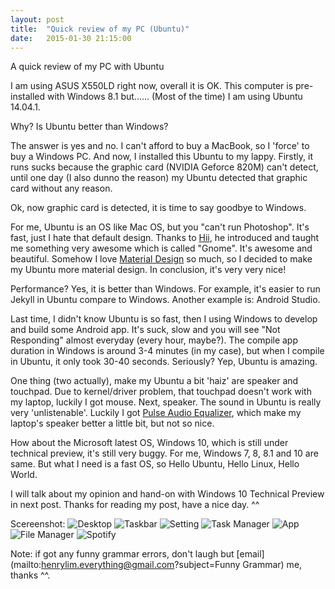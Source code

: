 ```yaml
---
layout: post
title:  "Quick review of my PC (Ubuntu)"
date:   2015-01-30 21:15:00
---
```


A quick review of my PC with Ubuntu

I am using ASUS X550LD right now, overall it is OK. This computer is pre-installed with Windows 8.1 but...... (Most of the time) I am using Ubuntu 14.04.1. 

Why? Is Ubuntu better than Windows?

The answer is yes and no. I can't afford to buy a MacBook, so I 'force' to buy a Windows PC. And now, I installed this Ubuntu to my lappy. Firstly, it runs sucks because the graphic card (NVIDIA Geforce 820M) can't detect, until one day (I also dunno the reason) my Ubuntu detected that graphic card without any reason. 

Ok, now graphic card is detected, it is time to say goodbye to Windows. 

For me, Ubuntu is an OS like Mac OS, but you "can't run Photoshop". It's fast, just I hate that default design. Thanks to [Hii](https://github.com/HiiYL), he introduced and taught me something very awesome which is called "Gnome". It's awesome and beautiful. Somehow I love [Material Design](http://www.google.com/design/spec/material-design/introduction.html) so much, so I decided to make my Ubuntu more material design. In conclusion, it's very very nice!

Performance? Yes, it is better than Windows. For example, it's easier to run Jekyll in Ubuntu compare to Windows. Another example is: Android Studio.

Last time, I didn't know Ubuntu is so fast, then I using Windows to develop and build some Android app. It's suck, slow and you will see "Not Responding" almost everyday (every hour, maybe?). The compile app duration in Windows is around 3-4 minutes (in my case), but when I compile in Ubuntu, it only took 30-40 seconds. Seriously? Yep, Ubuntu is amazing.

One thing (two actually), make my Ubuntu a bit 'haiz' are speaker and touchpad. Due to kernel/driver problem, that touchpad doesn't work with my laptop, luckily I got mouse. Next, speaker. The sound in Ubuntu is really very 'unlistenable'. Luckily I got [Pulse Audio Equalizer](http://www.webupd8.org/2013/03/install-pulseaudio-with-built-in-system.html), which make my laptop's speaker better a little bit, but not so nice. 

How about the Microsoft latest OS, Windows 10, which is still under technical preview, it's still very buggy. For me, Windows 7, 8, 8.1 and 10 are same. But what I need is a fast OS, so Hello Ubuntu, Hello Linux, Hello World.

I will talk about my opinion and hand-on with Windows 10 Technical Preview in next post. Thanks for reading my post, have a nice day. ^^


Scereenshot:
![Desktop](http://i.imgur.com/ubCiK7d.png)
![Taskbar](http://i.imgur.com/taVGc9q.png)
![Setting](http://i.imgur.com/hJh5gtG.png)
![Task Manager](http://i.imgur.com/JVZmfQy.png)
![App](http://i.imgur.com/7iaafQq.png)
![File Manager](http://i.imgur.com/txYvGGz.png)
![Spotify](http://i.imgur.com/E5ddFzw.png)


Note: if got any funny grammar errors, don't laugh but [email](mailto:henrylim.everything@gmail.com?subject=Funny Grammar) me, thanks ^^.